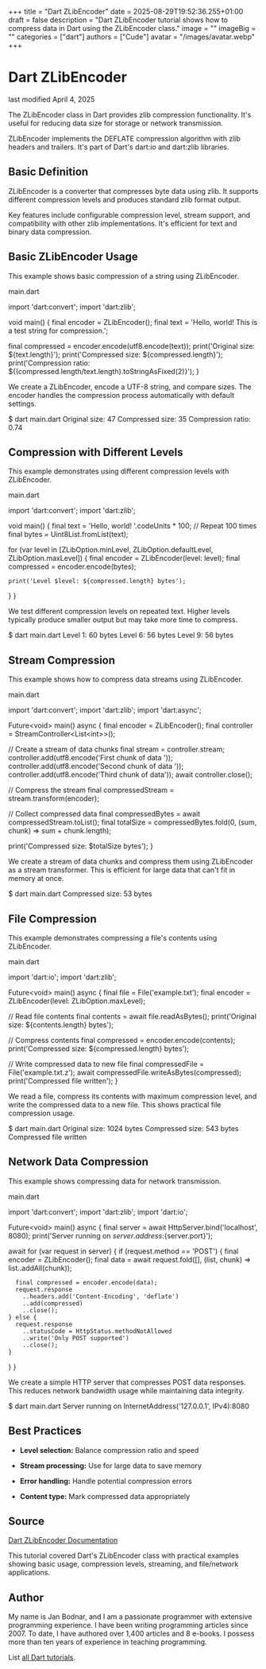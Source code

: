 +++
title = "Dart ZLibEncoder"
date = 2025-08-29T19:52:36.255+01:00
draft = false
description = "Dart ZLibEncoder tutorial shows how to compress data in Dart using the ZLibEncoder class."
image = ""
imageBig = ""
categories = ["dart"]
authors = ["Cude"]
avatar = "/images/avatar.webp"
+++

# Dart ZLibEncoder

last modified April 4, 2025

The ZLibEncoder class in Dart provides zlib compression functionality.
It's useful for reducing data size for storage or network transmission.

ZLibEncoder implements the DEFLATE compression algorithm with zlib headers and
trailers. It's part of Dart's dart:io and dart:zlib
libraries.

## Basic Definition

ZLibEncoder is a converter that compresses byte data using zlib.
It supports different compression levels and produces standard zlib format output.

Key features include configurable compression level, stream support, and
compatibility with other zlib implementations. It's efficient for text and
binary data compression.

## Basic ZLibEncoder Usage

This example shows basic compression of a string using ZLibEncoder.

main.dart
  

import 'dart:convert';
import 'dart:zlib';

void main() {
  final encoder = ZLibEncoder();
  final text = 'Hello, world! This is a test string for compression.';
  
  final compressed = encoder.encode(utf8.encode(text));
  print('Original size: ${text.length}');
  print('Compressed size: ${compressed.length}');
  print('Compression ratio: ${(compressed.length/text.length).toStringAsFixed(2)}');
}

We create a ZLibEncoder, encode a UTF-8 string, and compare sizes. The encoder
handles the compression process automatically with default settings.

$ dart main.dart
Original size: 47
Compressed size: 35
Compression ratio: 0.74

## Compression with Different Levels

This example demonstrates using different compression levels with ZLibEncoder.

main.dart
  

import 'dart:convert';
import 'dart:zlib';

void main() {
  final text = 'Hello, world! '.codeUnits * 100; // Repeat 100 times
  final bytes = Uint8List.fromList(text);
  
  for (var level in [ZLibOption.minLevel, ZLibOption.defaultLevel, ZLibOption.maxLevel]) {
    final encoder = ZLibEncoder(level: level);
    final compressed = encoder.encode(bytes);
    
    print('Level $level: ${compressed.length} bytes');
  }
}

We test different compression levels on repeated text. Higher levels typically
produce smaller output but may take more time to compress.

$ dart main.dart
Level 1: 60 bytes
Level 6: 56 bytes
Level 9: 56 bytes

## Stream Compression

This example shows how to compress data streams using ZLibEncoder.

main.dart
  

import 'dart:convert';
import 'dart:zlib';
import 'dart:async';

Future&lt;void&gt; main() async {
  final encoder = ZLibEncoder();
  final controller = StreamController&lt;List&lt;int&gt;&gt;();
  
  // Create a stream of data chunks
  final stream = controller.stream;
  controller.add(utf8.encode('First chunk of data '));
  controller.add(utf8.encode('Second chunk of data '));
  controller.add(utf8.encode('Third chunk of data'));
  await controller.close();
  
  // Compress the stream
  final compressedStream = stream.transform(encoder);
  
  // Collect compressed data
  final compressedBytes = await compressedStream.toList();
  final totalSize = compressedBytes.fold(0, (sum, chunk) =&gt; sum + chunk.length);
  
  print('Compressed size: $totalSize bytes');
}

We create a stream of data chunks and compress them using ZLibEncoder as a stream
transformer. This is efficient for large data that can't fit in memory at once.

$ dart main.dart
Compressed size: 53 bytes

## File Compression

This example demonstrates compressing a file's contents using ZLibEncoder.

main.dart
  

import 'dart:io';
import 'dart:zlib';

Future&lt;void&gt; main() async {
  final file = File('example.txt');
  final encoder = ZLibEncoder(level: ZLibOption.maxLevel);
  
  // Read file contents
  final contents = await file.readAsBytes();
  print('Original size: ${contents.length} bytes');
  
  // Compress contents
  final compressed = encoder.encode(contents);
  print('Compressed size: ${compressed.length} bytes');
  
  // Write compressed data to new file
  final compressedFile = File('example.txt.z');
  await compressedFile.writeAsBytes(compressed);
  print('Compressed file written');
}

We read a file, compress its contents with maximum compression level, and write
the compressed data to a new file. This shows practical file compression usage.

$ dart main.dart
Original size: 1024 bytes
Compressed size: 543 bytes
Compressed file written

## Network Data Compression

This example shows compressing data for network transmission.

main.dart
  

import 'dart:convert';
import 'dart:zlib';
import 'dart:io';

Future&lt;void&gt; main() async {
  final server = await HttpServer.bind('localhost', 8080);
  print('Server running on ${server.address}:${server.port}');
  
  await for (var request in server) {
    if (request.method == 'POST') {
      final encoder = ZLibEncoder();
      final data = await request.fold([], (list, chunk) =&gt; list..addAll(chunk));
      
      final compressed = encoder.encode(data);
      request.response
        ..headers.add('Content-Encoding', 'deflate')
        ..add(compressed)
        ..close();
    } else {
      request.response
        ..statusCode = HttpStatus.methodNotAllowed
        ..write('Only POST supported')
        ..close();
    }
  }
}

We create a simple HTTP server that compresses POST data responses. This reduces
network bandwidth usage while maintaining data integrity.

$ dart main.dart
Server running on InternetAddress('127.0.0.1', IPv4):8080

## Best Practices

- **Level selection:** Balance compression ratio and speed

- **Stream processing:** Use for large data to save memory

- **Error handling:** Handle potential compression errors

- **Content type:** Mark compressed data appropriately

## Source

[Dart ZLibEncoder Documentation](https://api.dart.dev/stable/dart-zlib/ZLibEncoder-class.html)

This tutorial covered Dart's ZLibEncoder class with practical examples showing
basic usage, compression levels, streaming, and file/network applications.

## Author

My name is Jan Bodnar, and I am a passionate programmer with extensive
programming experience. I have been writing programming articles since 2007.
To date, I have authored over 1,400 articles and 8 e-books. I possess more
than ten years of experience in teaching programming.

List [all Dart tutorials](/dart/).